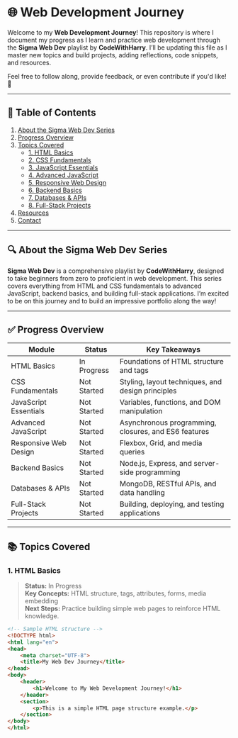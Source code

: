 # 🌐 Web Development Journey 

Welcome to my **Web Development Journey**! This repository is where I document my progress as I learn and practice web development through the **Sigma Web Dev** playlist by **CodeWithHarry**. I’ll be updating this file as I master new topics and build projects, adding reflections, code snippets, and resources.

Feel free to follow along, provide feedback, or even contribute if you'd like! 🚀

---

## 📖 Table of Contents
1. [About the Sigma Web Dev Series](#about-the-sigma-web-dev-series)
2. [Progress Overview](#progress-overview)
3. [Topics Covered](#topics-covered)
    - [1. HTML Basics](#1-html-basics)
    - [2. CSS Fundamentals](#2-css-fundamentals)
    - [3. JavaScript Essentials](#3-javascript-essentials)
    - [4. Advanced JavaScript](#4-advanced-javascript)
    - [5. Responsive Web Design](#5-responsive-web-design)
    - [6. Backend Basics](#6-backend-basics)
    - [7. Databases & APIs](#7-databases--apis)
    - [8. Full-Stack Projects](#8-full-stack-projects)
4. [Resources](#resources)
5. [Contact](#contact)

---

## 🔍 About the Sigma Web Dev Series

**Sigma Web Dev** is a comprehensive playlist by **CodeWithHarry**, designed to take beginners from zero to proficient in web development. This series covers everything from HTML and CSS fundamentals to advanced JavaScript, backend basics, and building full-stack applications. I’m excited to be on this journey and to build an impressive portfolio along the way!

---

## ✅ Progress Overview
| Module                   | Status       | Key Takeaways |
|--------------------------|--------------|---------------|
| HTML Basics              | In Progress  | Foundations of HTML structure and tags |
| CSS Fundamentals         | Not Started  | Styling, layout techniques, and design principles |
| JavaScript Essentials    | Not Started  | Variables, functions, and DOM manipulation |
| Advanced JavaScript      | Not Started  | Asynchronous programming, closures, and ES6 features |
| Responsive Web Design    | Not Started  | Flexbox, Grid, and media queries |
| Backend Basics           | Not Started  | Node.js, Express, and server-side programming |
| Databases & APIs         | Not Started  | MongoDB, RESTful APIs, and data handling |
| Full-Stack Projects      | Not Started  | Building, deploying, and testing applications |

---

## 📚 Topics Covered

### 1. HTML Basics
> **Status:** In Progress  
> **Key Concepts:** HTML structure, tags, attributes, forms, media embedding  
> **Next Steps:** Practice building simple web pages to reinforce HTML knowledge.

```html
<!-- Sample HTML structure -->
<!DOCTYPE html>
<html lang="en">
<head>
    <meta charset="UTF-8">
    <title>My Web Dev Journey</title>
</head>
<body>
    <header>
        <h1>Welcome to My Web Development Journey!</h1>
    </header>
    <section>
        <p>This is a simple HTML page structure example.</p>
    </section>
</body>
</html>
